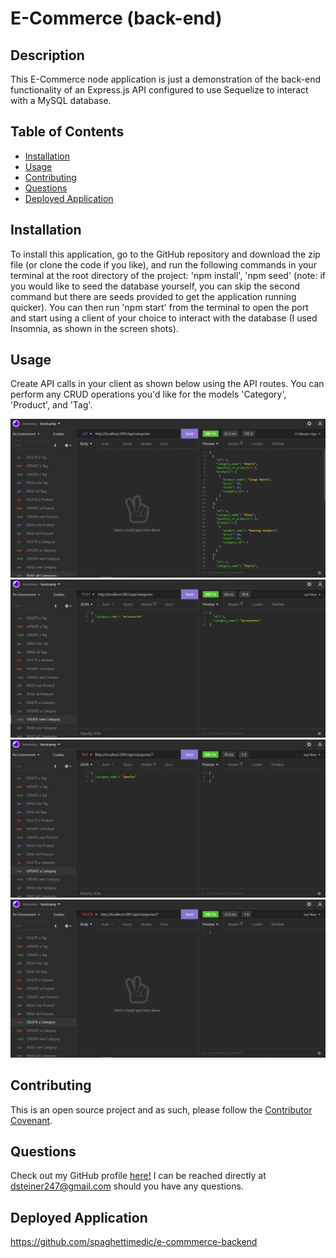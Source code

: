 # E-Commerce (back-end) 

## Description
This E-Commerce node application is just a demonstration of the back-end functionality of an Express.js API configured to use Sequelize to interact with a MySQL database.

## Table of Contents
* [Installation](#installation)
* [Usage](#usage)
* [Contributing](#contributing)
* [Questions](#questions)
* [Deployed Application](#deployed-application)

## Installation
To install this application, go to the GitHub repository and download the zip file (or clone the code if you like), and run the following commands in your terminal at the root directory of the project: 'npm install', 'npm seed' (note: if you would like to seed the database yourself, you can skip the second command but there are seeds provided to get the application running quicker). You can then run 'npm start' from the terminal to open the port and start using a client of your choice to interact with the database (I used Insomnia, as shown in the screen shots).

## Usage
Create API calls in your client as shown below using the API routes. You can perform any CRUD operations you'd like for the models 'Category', 'Product', and 'Tag'.

![plot](./resources/images/READ_all_Categories.png)
![plot](./resources/images/CREATE_Category.png)
![plot](./resources/images/UPDATE_Category.png)
![plot](./resources/images/DELETE_Category.png)

## Contributing
This is an open source project and as such, please follow the [Contributor Covenant](https://www.contributor-covenant.org/).

## Questions
Check out my GitHub profile [here!](https://www.github.com/spaghettimedic) I can be reached directly at dsteiner247@gmail.com should you have any questions.

## Deployed Application
https://github.com/spaghettimedic/e-commmerce-backend
